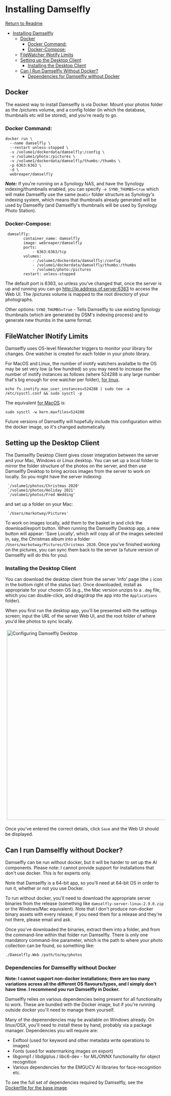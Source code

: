 # Installing Damselfly

[Return to Readme](../README.md)

- [Installing Damselfly](#installing-damselfly)
  - [Docker](#docker)
    - [Docker Command:](#docker-command)
    - [Docker-Compose:](#docker-compose)
  - [FileWatcher INotify Limits](#filewatcher-inotify-limits)
  - [Setting up the Desktop Client](#setting-up-the-desktop-client)
    - [Installing the Desktop Client](#installing-the-desktop-client)
  - [Can I Run Damselfly Without Docker?](#can-i-run-damselfly-without-docker)
    - [Dependencies for Damselfly without Docker](#dependencies-for-damselfly-without-docker)

## Docker

The easiest way to install Damselfly is via Docker. Mount your photos folder as the /pictures volume, and a config 
folder (in which the database, thumbnails etc will be stored), and you're ready to go.

### Docker Command:
```
docker run \
  --name damselfly \
  --restart unless-stopped \
  -v /volume1/dockerdata/damselfly:/config \
  -v /volume1/photo:/pictures \
  -v /volume1/dockerdata/damselfly/thumbs:/thumbs \
  -p 6363:6363 \
  -d \
  webreaper/damselfly
```

**_Note:_** If you're running on a Synology NAS, and have the Synology indexing/thumbnails enabled, you can specify `-e SYNO_THUMBS=true` which will make Damselfly use the same `@eaDir` folder structure as Synology's indexing system, which means that thumbnails already generated will be used by Damselfly (and Damselfly's thumbnails will be used by Synology Photo Station).

### Docker-Compose: 
```
 damselfly: 
        container_name: damselfly
        image: webreaper/damselfly
        ports:
            - 6363:6363/tcp
        volumes:
            - /volume1/dockerdata/damselfly:/config
            - /volume1/dockerdata/damselfly/thumbs:/thumbs
            - /volume1/photo:/pictures 
        restart: unless-stopped
```

The default port is 6363, so unless you've changed that, once the server is up and running you can go http://ip.address.of.server:6363 to access the Web UI. The /pictures volume is mapped to the root directory of your photographs. 

Other options:
`SYNO_THUMBS=True` - Tells Damselfly to use existing Synology thumbnails (which are generated by DSM's indexing process) and to generate new thumbs in the same format.

## FileWatcher INotify Limits

Damselfly uses OS-level filewatcher triggers to monitor your library for changes. One watcher is created for each folder in your
photo library. 

For MacOS and Linux, the number of inotify watchers availalbe to the OS may be set very low (a few hundred) so you may need to increase 
the number of inotify instances as follows (where 524288 is any large number that's big enough for one watcher per folder), 
[for linux](https://unix.stackexchange.com/questions/13751/kernel-inotify-watch-limit-reached).

```
echo fs.inotify.max_user_instances=524288 | sudo tee -a /etc/sysctl.conf && sudo sysctl -p
```
The equivalent [for MacOS](https://superuser.com/questions/630777/how-do-i-configure-fsnotifys-queue-size-watch-limit-on-osx) is:
```
sudo sysctl -w kern.maxfiles=524288
```
Future versions of Damselfly will hopefully include this configuration within the docker image, so it's changed automatically.

## Setting up the Desktop Client

The Damselfly Desktop Client gives closer integration between the server and your Mac, Windows or Linux desktop. You can set up a local folder to mirror the 
folder structure of the photos on the server, and then use Damselfly Desktop to bring across images from the server to work on locally. So you might have
the server indexing:

     `/volume1/photos/Christmas 2020'
     `/volume1/photos/Holiday 2021'
     `/volume1/photos/Fred Wedding'

and set up a folder on your Mac:

     `/Users/markotway/Pictures'

To work on images locally, add them to the basket in and click the download/export button. When running the Damselfly Desktop app, a new button will appear:
'Save Locally', which will copy all of the images selected in, say, the Christmas album into a folder `/Users/markotway/Pictures/Christmas 2020`. Once you've 
finished working on the pictures, you can sync them back to the server (a future version of Damselfly will do this for you).

### Installing the Desktop Client

You can download the desktop client from the server 'info' page (the `i` icon in the bottom right of the status bar). Once downloaded, install as appropriate
for your chosen OS (e.g., the Mac version unzips to a `.dmg` file, which you can double-click, and drag/drop the app into the `Applications` folder).

When you first run the desktop app, you'll be presented with the settings screen; input the URL of the server Web UI, and the root folder of where you'd like
photos to sync locally.

<img style="margin: 5px;" src="./DesktopSetup.jpg" alt="Configuring Damselfly Desktop" width="600"/>

Once you've entered the correct details, click `Save` and the Web UI should be displayed. 

## Can I run Damselfly without Docker?

Damselfly can be run without docker, but it will be harder to set up the AI components. Please note: I cannot provide support for installations 
that don't use docker. This is for experts only.

Note that Damselfly is a 64-bit app, so you'll need at 64-bit OS in order to run it, whether or not you use Docker.

To run without docker, you'll need to download the appropriate server binaries from the release (something like `damselfly-server-linux-2.9.0.zip` 
or the Windows/Mac equivalent). Note that I don't produce non-docker binary assets with every release; if you need them for a release and they're 
not there, 
please email and ask.

Once you've downloaded the binaries, extract them into a folder, and from the command-line within that folder run Damselfly. There is only one
mandatory command-line parameter, which is the path to where your photo collection can be found, so something like:

```
./Damselfly.Web /path/to/my/photos
```

### Dependencies for Damselfly without Docker

**Note: I cannot support non-docker installations; there are too many variations across all the different OS flavours/types, and I simply don't 
have time. I recommend you run Damselfly in Docker.**

Damselfly relies on various dependencies being present for all functionality to work. These are bundled with the Docker image, but if you're running
outside docker you'll need to manage them yourself. 

Many of the depenendencies may be available on Windows already. On linux/OSX, you'll need to install these by hand, probably via a package manager.
Dependencies you will require are:
* Exiftool (used for keyword and other metadata write operations to images)
* Fonts (used for watermarking images on export)
* libgomp1 / libdgiplus / libc6-dev - for ML/ONNX functionality for object recognition
* Various dependencies for the EMGUCV AI libraries for face-recognition etc.

To see the full set of dependencies required by Damselfly, see the 
[Dockerfile for the base image](https://github.com/Webreaper/Damselfly-Base-Image/blob/main/Dockerfile).
